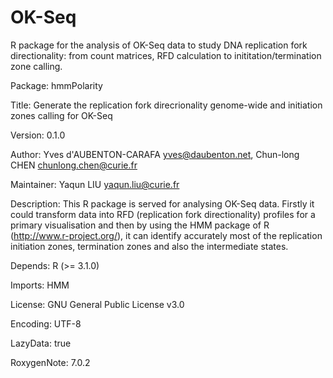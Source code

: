 # OK-Seq
R package for the analysis of OK-Seq data to study DNA replication fork directionality: from count matrices, RFD calculation to inititation/termination zone calling.

Package: hmmPolarity

Title: Generate the replication fork direcrionality genome-wide and initiation zones calling for OK-Seq

Version: 0.1.0

Author: Yves d'AUBENTON-CARAFA <yves@daubenton.net>, Chun-long CHEN <chunlong.chen@curie.fr>

Maintainer: Yaqun LIU <yaqun.liu@curie.fr>

Description: This R package is served for analysing OK-Seq data. Firstly it could transform data into RFD (replication fork directionality) profiles for a primary visualisation and then by using the HMM package of R (http://www.r-project.org/), it can identify accurately most of the replication initiation zones, termination zones and also the intermediate states.

Depends: R (>= 3.1.0)

Imports:
HMM

License: GNU General Public License v3.0

Encoding: UTF-8

LazyData: true

RoxygenNote: 7.0.2
